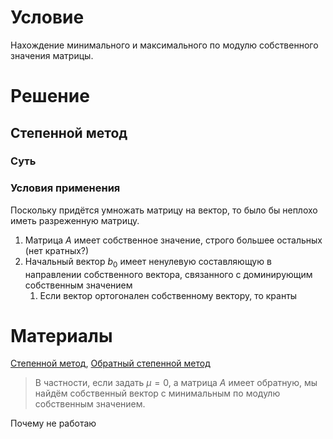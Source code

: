 # Условие
Нахождение минимального и максимального по модулю собственного значения
матрицы.
# Решение
## Степенной метод
### Суть

### Условия применения
Поскольку придётся умножать матрицу на вектор, то было бы неплохо иметь разреженную матрицу.
1. Матрица $A$ имеет собственное значение, строго большее остальных (нет кратных?)
2. Начальный вектор $b_{0}$ имеет ненулевую составляющую в направлении собственного вектора, связанного с доминирующим собственным значением
	1. Если вектор ортогонален собственному вектору, то кранты


# Материалы
[Степенной метод](https://ru.wikipedia.org/wiki/Степенной_метод), [Обратный степенной метод](https://ru.wikipedia.org/wiki/Обратный_степенной_метод)
> В частности, если задать $\mu = 0$, а матрица $A$ имеет обратную, мы найдём собственный вектор с минимальным по модулю собственным значением.

Почему не работаю